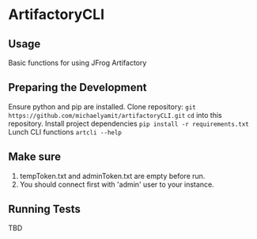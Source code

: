 ArtifactoryCLI
==============

Usage
-----
Basic functions for using JFrog Artifactory

Preparing the Development
-------------------------
Ensure python and pip are installed. 
Clone repository: ``git https://github.com/michaelyamit/artifactoryCLI.git``
``cd`` into this repository.
Install project dependencies
``pip install -r requirements.txt``
Lunch CLI functions
``artcli --help``

Make sure
---------
1. tempToken.txt and adminToken.txt are empty before run.
2. You should connect first with 'admin' user to your instance.

Running Tests
-------------
TBD
